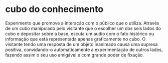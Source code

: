 # cubo do conhecimento
Experimento que promove a interação com o público que o utiliza.
Através de um cubo manipulado pelo visitante que o escolher um dos seis lados do cubo e depositar sobre a base, escuta um audio com o fato histórico ou informação que está representada apenas graficamente no cubo.
O visitante tendo uma resposta de um objeto inanimado causa uma supresa positiva, convidando-o automatícamente a experimentação de outros lados, fazendo assim o seu uso amigável e com grande poder de fixação.
